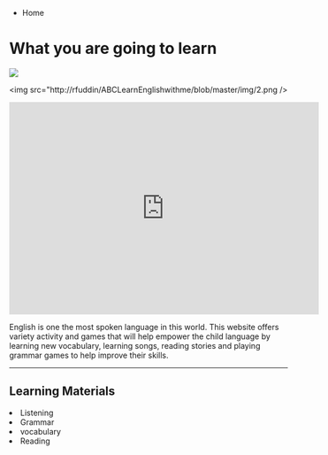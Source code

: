 
<ul class="breadcrumb">
  <li>Home</li>
</ul>

<h1> What you are going to learn</h1>


<img src="http://www.childteaching.com/wp-content/uploads/2015/07/child-teaching6-9.jpg" />

<img src="http://rfuddin/ABCLearnEnglishwithme/blob/master/img/2.png />


<iframe src="https://archive.org/embed/AUDIO1_20171122" width="560" height="384" frameborder="0" webkitallowfullscreen="true" mozallowfullscreen="true" allowfullscreen></iframe>

<p>English is one the most spoken language in this world. This website offers variety activity and games that will help empower the child language by learning new vocabulary, learning songs, reading stories and playing grammar games to help improve their skills.   </p>

<hr>
<h2>Learning Materials </h2>

 <li>Listening
 <li>Grammar
 <li>vocabulary 
<li>Reading   




  
 
 
 
  

  

 
  






